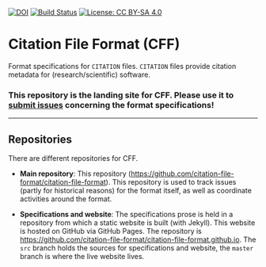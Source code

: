 [![DOI](https://zenodo.org/badge/DOI/10.5281/zenodo.1003150.svg)](https://doi.org/10.5281/zenodo.1003150) [![Build Status](https://travis-ci.org/sdruskat/citation-file-format.svg?branch=master)](https://travis-ci.org/sdruskat/citation-file-format) [![License: CC BY-SA 4.0](https://img.shields.io/badge/License-CC%20BY--SA%204.0-lightgrey.svg)](https://creativecommons.org/licenses/by-sa/4.0/)

# Citation File Format (CFF)

Format specifications for `CITATION` files. `CITATION` files provide citation metadata for (research/scientific) software.

### This repository is the landing site for CFF. Please use it to [submit issues](https://github.com/citation-file-format/citation-file-format/issues) concerning the format specifications!

---

## Repositories

There are different repositories for CFF.

- **Main repository**: This repository (https://github.com/citation-file-format/citation-file-format). This repository is used to track issues (partly for historical reasons) for the format itself, as well as coordinate activities around the format.

- **Specifications and website**: The specifications prose is held in a repository from which a static website is built (with Jekyll). This website is hosted on GitHub via GitHub Pages. The repository is https://github.com/citation-file-format/citation-file-format.github.io. The `src` branch holds the sources for specifications and website, the `master` branch is where the live website lives.